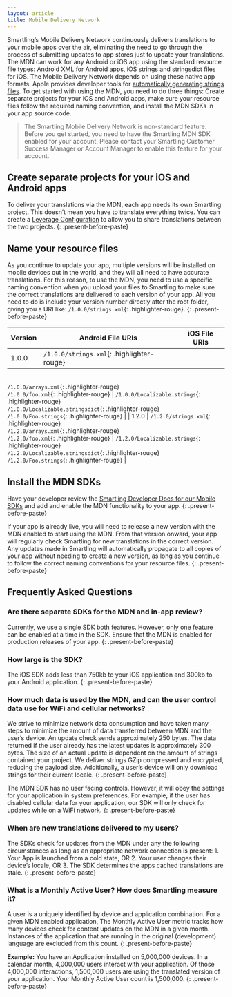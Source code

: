 ```yaml
---
layout: article
title: Mobile Delivery Network
---
```



Smartling’s Mobile Delivery Network continuously delivers translations to your mobile apps over the air, eliminating the need to go through the process of submitting updates to app stores just to update your translations. The MDN can work for any Android or iOS app using the standard resource file types: Android XML for Android apps, iOS strings and stringsdict files for iOS. The Mobile Delivery Network depends on using these native app formats. Apple provides developer tools for [automatically generating strings files](https://developer.apple.com/library/content/documentation/Cocoa/Conceptual/LoadingResources/Strings/Strings.html). To get started with using the MDN, you need to do three things: Create separate projects for your iOS and Android apps, make sure your resource files follow the required naming convention, and install the MDN SDKs in your app source code.

> The Smartling Mobile Delivery Network is non-standard feature.  Before you get started, you need to have the Smartling MDN SDK enabled for your account.  Please contact your Smartling Customer Success Manager or Account Manager to enable this feature for your account.


## Create separate projects for your iOS and Android apps

To deliver your translations via the MDN, each app needs its own Smartling project. This doesn’t mean you have to translate everything twice. You can create a [Leverage Configuration](/knowledge-base/articles/leverage-configuration/) to allow you to share translations between the two projects.
{: .present-before-paste}

## Name your resource files

As you continue to update your app, multiple versions will be installed on mobile devices out in the world, and they will all need to have accurate translations. For this reason, to use the MDN, you need to use a specific naming convention when you upload your files to Smartling to make sure the correct translations are delivered to each version of your app. All you need to do is include your version number directly after the root folder, giving you a URI like: `/1.0.0/strings.xml`{: .highlighter-rouge}.
{: .present-before-paste}

| Version | Android File URIs | iOS File URIs |
| --- | --- | --- |
| 1.0.0 | `/1.0.0/strings.xml`{: .highlighter-rouge}
<br>`/1.0.0/arrays.xml`{: .highlighter-rouge}
<br>`/1.0.0/foo.xml`{: .highlighter-rouge} | `/1.0.0/Localizable.strings`{: .highlighter-rouge}
<br>`/1.0.0/Localizable.stringsdict`{: .highlighter-rouge}
<br>`/1.0.0/Foo.strings`{: .highlighter-rouge} |
| 1.2.0 | `/1.2.0/strings.xml`{: .highlighter-rouge}
<br>`/1.2.0/arrays.xml`{: .highlighter-rouge}
<br>`/1.2.0/foo.xml`{: .highlighter-rouge} | `/1.2.0/Localizable.strings`{: .highlighter-rouge}
<br>`/1.2.0/Localizable.stringsdict`{: .highlighter-rouge}
<br>`/1.2.0/Foo.strings`{: .highlighter-rouge} |

## Install the MDN SDKs

Have your developer review the [Smartling Developer Docs for our Mobile SDKs](http://help.smartling.com/developers/#mobile-sdks) and add and enable the MDN functionality to your app.
{: .present-before-paste}

If your app is already live, you will need to release a new version with the MDN enabled to start using the MDN. From that version onward, your app will regularly check Smartling for new translations in the correct version. Any updates made in Smartling will automatically propagate to all copies of your app without needing to create a new version, as long as you continue to follow the correct naming conventions for your resource files.
{: .present-before-paste}

## Frequently Asked Questions

### Are there separate SDKs for the MDN and in-app review?

Currently, we use a single SDK both features. However, only one feature can be enabled at a time in the SDK. Ensure that the MDN is enabled for production releases of your app.
{: .present-before-paste}

### How large is the SDK?

The iOS SDK adds less than 750kb to your iOS application and 300kb to your Android application.
{: .present-before-paste}

### How much data is used by the MDN, and can the user control data use for WiFi and cellular networks?

We strive to minimize network data consumption and have taken many steps to minimize the amount of data transferred between MDN and the user’s device. An update check sends approximately 250 bytes. The data returned if the user already has the latest updates is approximately 300 bytes. The size of an actual update is dependent on the amount of strings contained your project. We deliver strings GZip compressed and encrypted, reducing the payload size. Additionally, a user’s device will only download strings for their current locale.
{: .present-before-paste}

The MDN SDK has no user facing controls. However, it will obey the settings for your application in system preferences. For example, if the user has disabled cellular data for your application, our SDK will only check for updates while on a WiFi network.
{: .present-before-paste}

### When are new translations delivered to my users?

The SDKs check for updates from the MDN under any the following circumstances as long as an appropriate network connection is present: 1. Your App is launched from a cold state, OR 2. Your user changes their device’s locale, OR 3. The SDK determines the apps cached translations are stale.
{: .present-before-paste}

### What is a Monthly Active User? How does Smartling measure it?

A user is a uniquely identified by device and application combination. For a given MDN enabled application, The Monthly Active User metric tracks how many devices check for content updates on the MDN in a given month. Instances of the application that are running in the original (development) language are excluded from this count.
{: .present-before-paste}

**Example:** You have an Application installed on 5,000,000 devices. In a calendar month, 4,000,000 users interact with your application. Of those 4,000,000 interactions, 1,500,000 users are using the translated version of your application. Your Monthly Active User count is 1,500,000.
{: .present-before-paste}